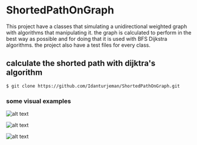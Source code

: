# ShortedPathOnGraph 


This project have a classes that simulating a unidirectional weighted graph with algorithms that manipulating it.
the graph is calculated to perform in the best way as possible and for doing that it is used with BFS Dijkstra algorithms.
the project also have a test files for every class.





## calculate the shorted path with dijktra's algorithm




```sh
$ git clone https://github.com/Idanturjeman/ShortedPathOnGraph.git

```




### some visual examples
![alt text](https://www.101computing.net/wp/wp-content/uploads/Dijkstra-Algorithm.png)


![alt text](https://www.geeksforgeeks.org/wp-content/uploads/Fig-11.jpg)


![alt text](https://rkpandey.com/AlgorithmHelper/assets/dijkstra1.png)
